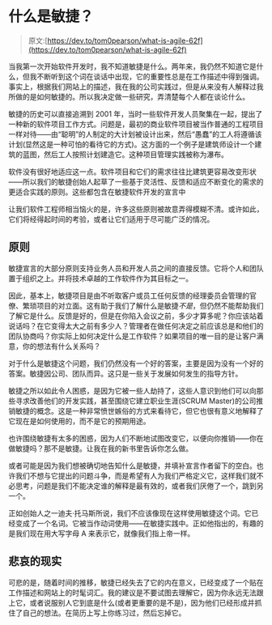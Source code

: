 # 什么是敏捷？

> 原文:[https://dev.to/tom0pearson/what-is-agile-62f](https://dev.to/tom0pearson/what-is-agile-62f)

当我第一次开始软件开发时，我不知道敏捷是什么。两年来，我仍然不知道它是什么，但我不断听到这个词在谈话中出现，它的重要性总是在工作描述中得到强调。事实上，根据我们网站上的描述，我在我的公司实践过，但是从来没有人解释过我所做的是如何敏捷的。所以我决定做一些研究，弄清楚每个人都在谈论什么。

敏捷的历史可以直接追溯到 2001 年，当时一些软件开发人员聚集在一起，提出了一种新的软件项目工作方式。问题是，最初的商业软件项目被当作普通的工程项目一样对待——由“聪明”的人制定的大计划被设计出来，然后“愚蠢”的工人将遵循该计划(显然这是一种可怕的看待它的方式)。这方面的一个例子是建筑师设计一个建筑的蓝图，然后工人按照计划建造它。这种项目管理实践被称为瀑布。

软件没有很好地适应这一点。软件项目和它们的需求往往比建筑更容易改变形状——所以我们的敏捷创始人起草了一些基于灵活性、反馈和适应不断变化的需求的更适合实践的原则。这些都包含在敏捷软件开发的宣言中

让我们软件工程师相当恼火的是，许多这些原则被故意弄得模糊不清。或许如此，它们将经得起时间的考验，或者让它们适用于尽可能广泛的情况。

## [](#the-principles)原则

敏捷宣言的大部分原则支持业务人员和开发人员之间的直接反馈。它将个人和团队置于组织之上。并将技术卓越的工作软件作为其目标之一。

因此，基本上，敏捷项目是由不听取客户或员工任何反馈的经理委员会管理的官僚、繁琐项目的对立面。这有助于我们了解什么是敏捷*不是*，但仍然不能帮助我们了解它是什么。反馈是好的，但是在你陷入会议之前，多少才算多呢？你应该站着说话吗？在它变得太大之前有多少人？管理者在做任何决定之前应该总是和他们的团队协商吗？你实际上如何决定什么是工作软件？如果项目的唯一目的是让客户满意，你的想法有什么关系吗？

对于什么是敏捷这个问题，我们仍然没有一个好的答案，主要是因为没有一个好的答案。敏捷因公司、团队而异。这只是一些关于发展如何发生的指导方针。

敏捷之所以如此令人困惑，是因为它被一些人劫持了，这些人意识到他们可以向那些寻求改善他们的开发实践，甚至围绕它建立职业生涯(SCRUM Master)的公司推销敏捷的概念。这是一种非常愤世嫉俗的方式来看待它，但它也很有意义地解释了它现在是如何使用的，而不是它的预期用途。

也许围绕敏捷有太多的困惑，因为人们不断地试图改变它，以便向你推销——你在做敏捷吗？那不是敏捷。让我在我的新书里告诉你怎么做。

或者可能是因为我们想被确切地告知什么是敏捷，并填补宣言作者留下的空白。也许我们不想与它提出的问题斗争，而是希望有人为我们严格定义它，这样我们就不必思考，问题是我们不能决定谁的解释是最有效的，或者我们厌倦了一个，跳到另一个。

正如创始人之一迪夫·托马斯所说，我们不应该像现在这样使用敏捷这个词。它已经变成了一个名词。它被当作动词使用——在敏捷实践中。正如他指出的，有趣的是我们现在用大写字母 A 来表示它，就像我们指上帝一样。

## [](#the-sad-reality)悲哀的现实

可悲的是，随着时间的推移，敏捷已经失去了它的内在意义，已经变成了一个贴在工作描述和网站上的时髦词汇。我的建议是不要试图去理解它，因为你永远无法跟上它，或者说服别人它到底是什么(或者更重要的是不是)，因为他们已经形成并抓住了自己的想法。在简历上写上你练习过，然后忘掉它。